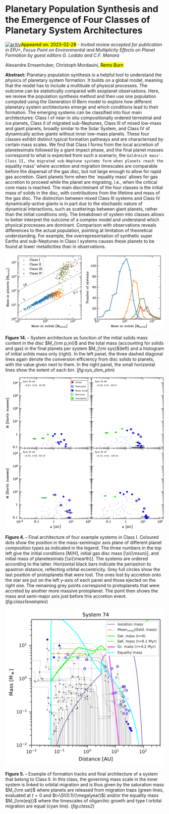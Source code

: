 <div class="macros" style="visibility:hidden;">
$\newcommand{\ensuremath}{}$
$\newcommand{\xspace}{}$
$\newcommand{\object}[1]{\texttt{#1}}$
$\newcommand{\farcs}{{.}''}$
$\newcommand{\farcm}{{.}'}$
$\newcommand{\arcsec}{''}$
$\newcommand{\arcmin}{'}$
$\newcommand{\ion}[2]{#1#2}$
$\newcommand{\textsc}[1]{\textrm{#1}}$
$\newcommand{\hl}[1]{\textrm{#1}}$</div>

<div class="macros" style="visibility:hidden;">
$\newcommand{\ensuremath}{}$
$\newcommand{\xspace}{}$
$\newcommand{\object}[1]{\texttt{#1}}$
$\newcommand{\farcs}{{.}''}$
$\newcommand{\farcm}{{.}'}$
$\newcommand{\arcsec}{''}$
$\newcommand{\arcmin}{'}$
$\newcommand{\ion}[2]{#1#2}$
$\newcommand{\textsc}[1]{\textrm{#1}}$
$\newcommand{\hl}[1]{\textrm{#1}}$</div>



<div id="title">

# Planetary Population Synthesis and the Emergence of Four Classes of Planetary System Architectures

</div>
<div id="comments">

[![arXiv](https://img.shields.io/badge/arXiv-2303.00012-b31b1b.svg)](https://arxiv.org/abs/2303.00012)<mark>Appeared on: 2023-02-28</mark> - _Invited review accepted for publication in EPJ+, Focus Point on Environmental and Multiplicity Effects on Planet Formation by guest editors G. Lodato and C.F. Manara_

</div>
<div id="authors">

Alexandre Emsenhuber, Christoph Mordasini, <mark>Remo Burn</mark>

</div>
<div id="abstract">

**Abstract:** Planetary population synthesis is a helpful tool to understand the physics of planetary system formation. It builds on a global model, meaning that the model has to include a multitude of physical processes. The outcome can be statistically compared with exoplanet observations. Here, we review the population synthesis method and then use one population computed using the Generation III Bern model to explore how different planetary system architectures emerge and which conditions lead to their formation. The emerging systems can be classified into four main architectures: Class I of near-in situ compositionally ordered terrestrial and ice planets, Class II of migrated sub-Neptunes, Class III of mixed low-mass and giant planets, broadly similar to the Solar System, and Class IV of dynamically active giants without inner low-mass planets. These four classes exhibit distinct typical formation pathways and are characterised by certain mass scales. We find that Class I forms from the local accretion of planetesimals followed by a giant impact phase, and the final planet masses correspond to what is expected from such a scenario, the `Goldreich mass'. Class II, the migrated sub-Neptune systems form when planets reach the `equality mass' where accretion and migration timescales are comparable before the dispersal of the gas disc, but not large enough to allow for rapid gas accretion. Giant planets form when the `equality mass' allows for gas accretion to proceed while the planet are migrating, i.e., when the critical core mass is reached. The main discriminant of the four classes is the initial mass of solids in the disc, with contributions from the lifetime and mass of the gas disc. The distinction between mixed Class III systems and Class IV dynamically-active giants is in part due to the stochastic nature of dynamical interactions, such as scatterings between giant planets, rather than the initial conditions only. The breakdown of system into classes allows to better interpret the outcome of a complex model and understand which physical processes are dominant. Comparison with observations reveals differences to the actual population, pointing at limitation of theoretical understanding. For example, the overrepresentation of synthetic super Earths and sub-Neptunes in Class I systems causes these planets to be found at lower metallicities than in observations.

</div>

<div id="div_fig1">

<img src="tmp_2303.00012/./sys_dsm_ptm.png" alt="Fig14.1" width="50%"/><img src="tmp_2303.00012/./sys_dsm.png" alt="Fig14.2" width="50%"/>

**Figure 14. -** System architecture as function of the initial solids mass content in the disc $M_{\rm p,ini}$ and the total mass (accounting for solids and gas) in the final planets per system $M_{\rm sys}$(left) and a histogram of initial solids mass only (right). In the left panel, the three dashed diagonal lines again denote the conversion efficiency from disc solids to planets, with the value given next to them. In the right panel, the small horizontal lines show the extent of each bin. (*fig:sys_dsm_ptm*)

</div>
<div id="div_fig2">

<img src="tmp_2303.00012/./classI.png" alt="Fig4" width="100%"/>

**Figure 4. -** Final architecture of four example systems in Class I. Coloured dots show the position in the mass-semimajor axis plane of different planet composition types as indicated in the legend. The three numbers in the top left give the initial conditions [M/H], initial gas disc mass [\si{\msun}], and initial mass of planetesimals [\si{\mearth}]. The systems are ordered according to the latter. Horizontal black bars indicate the periastron to apastron distance, reflecting  orbital eccentricity. Grey full circles show the last position of protoplanets that were lost. The ones lost by accretion onto the star are put on the left y-axis of each panel and those ejected on the right one. The remaining grey points correspond to protoplanets that were accreted by another more massive protoplanet. The point then shows the mass and semi-major axis just before this accretion event. (*fig:class1examples*)

</div>
<div id="div_fig3">

<img src="tmp_2303.00012/./am_timescales_sim0074.png" alt="Fig5" width="100%"/>

**Figure 5. -** Example of formation tracks and final architecture of a system that belong to Class II. In this class, the governing mass scale in the inner system is linked to orbital migration and is thus given by the saturation mass $M_{\rm sat}$ where planets are released from migration traps (green lines, evaluated at $t=0$ and $t=\SI{0.1}{\mega\year}$) and/or the equality mass $M_{\rm{eq}}$ where the timescales of oligarchic growth and type I orbital migration  are equal (cyan line). (*fig:class2*)

</div>
